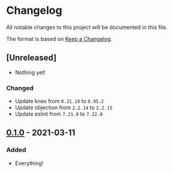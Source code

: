 # Changelog

All notable changes to this project will be documented in this file.

The format is based on [Keep a
Changelog](https://keepachangelog.com/en/1.0.0/).

## [Unreleased]

- Nothing yet!

### Changed

- Update knex from `0.21.19` to `0.95.2`
- Update objection from `2.2.14` to `2.2.15`
- Update eslint from `7.21.0` to `7.22.0`

## [0.1.0] - 2021-03-11

### Added

- Everything!

[0.1.0]: https://github.com/nickjj/docker-node-example/releases/tag/0.1.0
